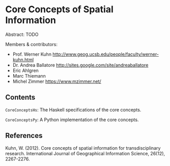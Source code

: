 Core Concepts of Spatial Information
=============================================

Abstract: TODO

Members & contributors:

* Prof. Werner Kuhn  <http://www.geog.ucsb.edu/people/faculty/werner-kuhn.html>
* Dr. Andrea Ballatore  <http://sites.google.com/site/andreaballatore>
* Eric Ahlgren
* Marc Thiemann
* Michel Zimmer <https://www.mzimmer.net/>

Contents
----------------------

`CoreConceptsHs`: The Haskell specifications of the core concepts.

`CoreConceptsPy`: A Python implementation of the core concepts.


References
----------------------

Kuhn, W. (2012). Core concepts of spatial information for transdisciplinary research. International Journal of Geographical Information Science, 26(12), 2267-2276.
